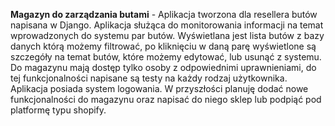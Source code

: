 **Magazyn do zarządzania butami** - Aplikacja tworzona dla resellera butów napisana w Django. Aplikacja służąca do monitorowania informacji na temat wprowadzonych do systemu par butów. Wyświetlana jest lista butów z bazy danych którą możemy filtrować, po kliknięciu w daną parę wyświetlone są szczegóły na temat butów, które możemy edytować, lub usunąć z systemu. Do magazynu mają dostęp tylko osoby z odpowiednimi uprawnieniami, do tej funkcjonalności napisane są testy na każdy rodzaj użytkownika. Aplikacja posiada system logowania. W przyszłości planuję dodać nowe funkcjonalności do magazynu oraz napisać do niego sklep lub podpiąć pod platformę typu shopify.
